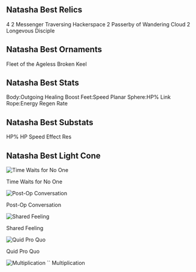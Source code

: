 ## Natasha Best Relics
4 2 Messenger Traversing Hackerspace
2 Passerby of Wandering Cloud
2 Longevous Disciple

## Natasha Best Ornaments
Fleet of the Ageless
Broken Keel

## Natasha Best Stats
Body:Outgoing Healing Boost
Feet:Speed
Planar Sphere:HP%
Link Rope:Energy Regen Rate

## Natasha Best Substats
HP%
HP
Speed
Effect Res

## Natasha Best Light Cone

![Time Waits for No One](https://rerollcdn.com/STARRAIL/LightCones/time_waits_for_no_one_sm.png)

Time Waits for No One

![Post-Op Conversation](https://rerollcdn.com/STARRAIL/LightCones/post-op_conversation_sm.png)

Post-Op Conversation

![Shared Feeling](https://rerollcdn.com/STARRAIL/LightCones/shared_feeling_sm.png)

Shared Feeling

![Quid Pro Quo](https://rerollcdn.com/STARRAIL/LightCones/quid_pro_quo_sm.png)

Quid Pro Quo

![Multiplication](https://rerollcdn.com/STARRAIL/LightCones/multiplication_sm.png)
``
Multiplication